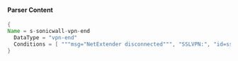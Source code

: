 #### Parser Content
```Java
{
Name = s-sonicwall-vpn-end
  DataType = "vpn-end"
  Conditions = [ """msg="NetExtender disconnected""", "SSLVPN:", "id=sslvpn"]
}
```
